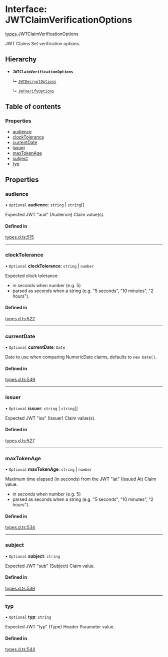 # Interface: JWTClaimVerificationOptions

[types](../modules/types.md).JWTClaimVerificationOptions

JWT Claims Set verification options.

## Hierarchy

- **`JWTClaimVerificationOptions`**

  ↳ [`JWTDecryptOptions`](jwt_decrypt.JWTDecryptOptions.md)

  ↳ [`JWTVerifyOptions`](jwt_verify.JWTVerifyOptions.md)

## Table of contents

### Properties

- [audience](types.JWTClaimVerificationOptions.md#audience)
- [clockTolerance](types.JWTClaimVerificationOptions.md#clocktolerance)
- [currentDate](types.JWTClaimVerificationOptions.md#currentdate)
- [issuer](types.JWTClaimVerificationOptions.md#issuer)
- [maxTokenAge](types.JWTClaimVerificationOptions.md#maxtokenage)
- [subject](types.JWTClaimVerificationOptions.md#subject)
- [typ](types.JWTClaimVerificationOptions.md#typ)

## Properties

### audience

• `Optional` **audience**: `string` \| `string`[]

Expected JWT "aud" (Audience) Claim value(s).

#### Defined in

[types.d.ts:515](https://github.com/panva/jose/blob/v3.18.0/src/types.d.ts#L515)

___

### clockTolerance

• `Optional` **clockTolerance**: `string` \| `number`

Expected clock tolerance
- in seconds when number (e.g. 5)
- parsed as seconds when a string (e.g. "5 seconds", "10 minutes", "2 hours").

#### Defined in

[types.d.ts:522](https://github.com/panva/jose/blob/v3.18.0/src/types.d.ts#L522)

___

### currentDate

• `Optional` **currentDate**: `Date`

Date to use when comparing NumericDate claims, defaults to `new Date()`.

#### Defined in

[types.d.ts:549](https://github.com/panva/jose/blob/v3.18.0/src/types.d.ts#L549)

___

### issuer

• `Optional` **issuer**: `string` \| `string`[]

Expected JWT "iss" (Issuer) Claim value(s).

#### Defined in

[types.d.ts:527](https://github.com/panva/jose/blob/v3.18.0/src/types.d.ts#L527)

___

### maxTokenAge

• `Optional` **maxTokenAge**: `string` \| `number`

Maximum time elapsed (in seconds) from the JWT "iat" (Issued At) Claim value.
- in seconds when number (e.g. 5)
- parsed as seconds when a string (e.g. "5 seconds", "10 minutes", "2 hours").

#### Defined in

[types.d.ts:534](https://github.com/panva/jose/blob/v3.18.0/src/types.d.ts#L534)

___

### subject

• `Optional` **subject**: `string`

Expected JWT "sub" (Subject) Claim value.

#### Defined in

[types.d.ts:539](https://github.com/panva/jose/blob/v3.18.0/src/types.d.ts#L539)

___

### typ

• `Optional` **typ**: `string`

Expected JWT "typ" (Type) Header Parameter value.

#### Defined in

[types.d.ts:544](https://github.com/panva/jose/blob/v3.18.0/src/types.d.ts#L544)

